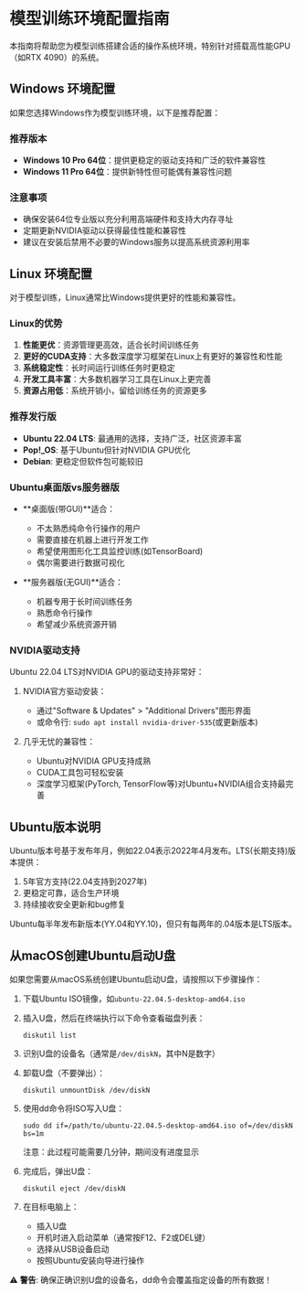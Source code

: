 # 模型训练环境配置指南

本指南将帮助您为模型训练搭建合适的操作系统环境，特别针对搭载高性能GPU（如RTX 4090）的系统。

## Windows 环境配置

如果您选择Windows作为模型训练环境，以下是推荐配置：

### 推荐版本
- **Windows 10 Pro 64位**：提供更稳定的驱动支持和广泛的软件兼容性
- **Windows 11 Pro 64位**：提供新特性但可能偶有兼容性问题

### 注意事项
- 确保安装64位专业版以充分利用高端硬件和支持大内存寻址
- 定期更新NVIDIA驱动以获得最佳性能和兼容性
- 建议在安装后禁用不必要的Windows服务以提高系统资源利用率

## Linux 环境配置

对于模型训练，Linux通常比Windows提供更好的性能和兼容性。

### Linux的优势
1. **性能更优**：资源管理更高效，适合长时间训练任务
2. **更好的CUDA支持**：大多数深度学习框架在Linux上有更好的兼容性和性能
3. **系统稳定性**：长时间运行训练任务时更稳定
4. **开发工具丰富**：大多数机器学习工具在Linux上更完善
5. **资源占用低**：系统开销小，留给训练任务的资源更多

### 推荐发行版
- **Ubuntu 22.04 LTS**: 最通用的选择，支持广泛，社区资源丰富
- **Pop!_OS**: 基于Ubuntu但针对NVIDIA GPU优化
- **Debian**: 更稳定但软件包可能较旧

### Ubuntu桌面版vs服务器版
- **桌面版(带GUI)**适合：
  - 不太熟悉纯命令行操作的用户
  - 需要直接在机器上进行开发工作
  - 希望使用图形化工具监控训练(如TensorBoard)
  - 偶尔需要进行数据可视化
  
- **服务器版(无GUI)**适合：
  - 机器专用于长时间训练任务
  - 熟悉命令行操作
  - 希望减少系统资源开销

### NVIDIA驱动支持
Ubuntu 22.04 LTS对NVIDIA GPU的驱动支持非常好：

1. NVIDIA官方驱动安装：
   - 通过"Software & Updates" > "Additional Drivers"图形界面
   - 或命令行: `sudo apt install nvidia-driver-535`(或更新版本)

2. 几乎无忧的兼容性：
   - Ubuntu对NVIDIA GPU支持成熟
   - CUDA工具包可轻松安装
   - 深度学习框架(PyTorch, TensorFlow等)对Ubuntu+NVIDIA组合支持最完善

## Ubuntu版本说明

Ubuntu版本号基于发布年月，例如22.04表示2022年4月发布。LTS(长期支持)版本提供：
1. 5年官方支持(22.04支持到2027年)
2. 更稳定可靠，适合生产环境
3. 持续接收安全更新和bug修复

Ubuntu每半年发布新版本(YY.04和YY.10)，但只有每两年的.04版本是LTS版本。

## 从macOS创建Ubuntu启动U盘

如果您需要从macOS系统创建Ubuntu启动U盘，请按照以下步骤操作：

1. 下载Ubuntu ISO镜像，如`ubuntu-22.04.5-desktop-amd64.iso`

2. 插入U盘，然后在终端执行以下命令查看磁盘列表：
   ```
   diskutil list
   ```

3. 识别U盘的设备名（通常是`/dev/diskN`，其中N是数字）

4. 卸载U盘（不要弹出）：
   ```
   diskutil unmountDisk /dev/diskN
   ```

5. 使用dd命令将ISO写入U盘：
   ```
   sudo dd if=/path/to/ubuntu-22.04.5-desktop-amd64.iso of=/dev/diskN bs=1m
   ```
   注意：此过程可能需要几分钟，期间没有进度显示

6. 完成后，弹出U盘：
   ```
   diskutil eject /dev/diskN
   ```

7. 在目标电脑上：
   - 插入U盘
   - 开机时进入启动菜单（通常按F12、F2或DEL键）
   - 选择从USB设备启动
   - 按照Ubuntu安装向导进行操作

⚠️ **警告**: 确保正确识别U盘的设备名，dd命令会覆盖指定设备的所有数据！ 